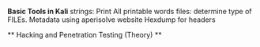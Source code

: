 **Basic Tools in Kali**
strings: Print All printable words
files: determine type of FILEs.
Metadata using aperisolve website
Hexdump for headers


** Hacking and Penetration Testing (Theory) **

